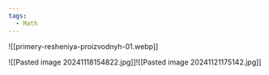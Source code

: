 ```yaml
---
tags:
  - Math
---
```

![[primery-resheniya-proizvodnyh-01.webp]]

![[Pasted image 20241118154822.jpg]]![[Pasted image 20241121175142.jpg]]

